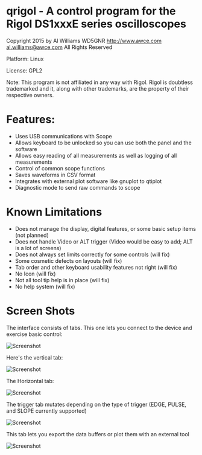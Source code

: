 # qrigol - A control program for the Rigol DS1xxxE series oscilloscopes

Copyright 2015 by
Al Williams WD5GNR http://www.awce.com al.williams@awce.com
All Rights Reserved

Platform: Linux

License: GPL2

Note: This program is not affiliated in any way with Rigol. Rigol is doubtless
trademarked and it, along with other trademarks, are the property of their
respective owners.

# Features:


* Uses USB communications with Scope
* Allows keyboard to be unlocked so you can use both the panel and the software
* Allows easy reading of all measurements as well as logging of all measurements
* Control of common scope functions
* Saves waveforms in CSV format
* Integrates with external plot software like gnuplot to qtiplot
* Diagnostic mode to send raw commands to scope

# Known Limitations

* Does not manage the display, digital features, or some basic setup items (not planned)
* Does not handle Video or ALT trigger (Video would be easy to add; ALT is a lot of screens)
* Does not always set limits correctly for some controls (will fix)
* Some cosmetic defects on layouts (will fix)
* Tab order and other keyboard usability features not right (will fix)
* No Icon (will fix)
* Not all tool tip help is in place (will fix)
* No help system (will fix)

# Screen Shots

The interface consists of tabs. This one lets you connect to the device and exercise basic control:

![Screenshot](https://raw.githubusercontent.com/wd5gnr/qrigol/master/screenshots/screenshot_126.jpg)

Here's the vertical tab:

![Screenshot](https://raw.githubusercontent.com/wd5gnr/qrigol/master/screenshots/screenshot_127.jpg)

The Horizontal tab:

![Screenshot](https://raw.githubusercontent.com/wd5gnr/qrigol/master/screenshots/screenshot_128.jpg)

The trigger tab mutates depending on the type of trigger (EDGE, PULSE, and SLOPE currently supported)

![Screenshot](https://raw.githubusercontent.com/wd5gnr/qrigol/master/screenshots/screenshot_129.jpg)

This tab lets you export the data buffers or plot them with an external tool

![Screenshot](https://raw.githubusercontent.com/wd5gnr/qrigol/master/screenshots/screenshot_130.jpg)

